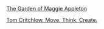 [The Garden of Maggie Appleton](https://maggieappleton.com/garden)

[Tom Critchlow. Move. Think. Create.](https://tomcritchlow.com/wiki/)
